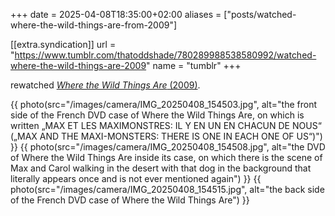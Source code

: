 +++
date = 2025-04-08T18:35:00+02:00
aliases = ["posts/watched-where-the-wild-things-are-from-2009"]

[[extra.syndication]]
url = "https://www.tumblr.com/thatoddshade/780289988538580992/watched-where-the-wild-things-are-2009"
name = "tumblr"
+++

rewatched <a href="https://en.wikipedia.org/wiki/Where_the_Wild_Things_Are_(film)"><cite>Where the Wild Things Are</cite> (2009)</a>.

{{ photo(src="/images/camera/IMG_20250408_154503.jpg", alt="the front side of the French DVD case of Where the Wild Things Are, on which is written „MAX ET LES MAXIMONSTRES: IL Y EN UN EN CHACUN DE NOUS“ („MAX AND THE MAXI-MONSTERS: THERE IS ONE IN EACH ONE OF US“)") }}
{{ photo(src="/images/camera/IMG_20250408_154508.jpg", alt="the DVD of Where the Wild Things Are inside its case, on which there is the scene of Max and Carol walking in the desert with that dog in the background that literally appears once and is not ever mentioned again") }}	<!-- more -->
{{ photo(src="/images/camera/IMG_20250408_154515.jpg", alt="the back side of the French DVD case of Where the Wild Things Are") }}
